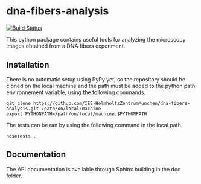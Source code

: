 # dna-fibers-analysis

[![Build Status](https://travis-ci.org/IES-HelmholtzZentrumMunchen/dna-fibers-analysis.svg?branch=master)](https://travis-ci.org/IES-HelmholtzZentrumMunchen/dna-fibers-analysis)

This python package contains useful tools for analyzing the microscopy images obtained from a DNA fibers experiment.

## Installation

There is no automatic setup using PyPy yet, so the repository should be cloned on the local machine and the path must be added to the python path environnement variable, using the following commands.
```
git clone https://github.com/IES-HelmholtzZentrumMunchen/dna-fibers-analysis.git /path/on/local/machine
export PYTHONPATH=/path/on/local/machine:$PYTHONPATH
```

The tests can be ran by using the following command in the local path.
```
nosetests .
```

## Documentation

The API documentation is available through Sphinx building in the doc folder.
